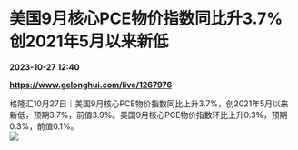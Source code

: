 # 美国9月核心PCE物价指数同比升3.7% 创2021年5月以来新低

**2023-10-27 12:40**

**https://www.gelonghui.com/live/1267976**

格隆汇10月27日｜美国9月核心PCE物价指数同比上升3.7%，创2021年5月以来新低，预期3.7%，前值3.9%。美国9月核心PCE物价指数环比上升0.3%，预期0.3%，前值0.1%。  
![](https://img5.gelonghui.com/live/74ccc-82857fcd-f8f0-43da-a6bc-49d28ad05609.png)